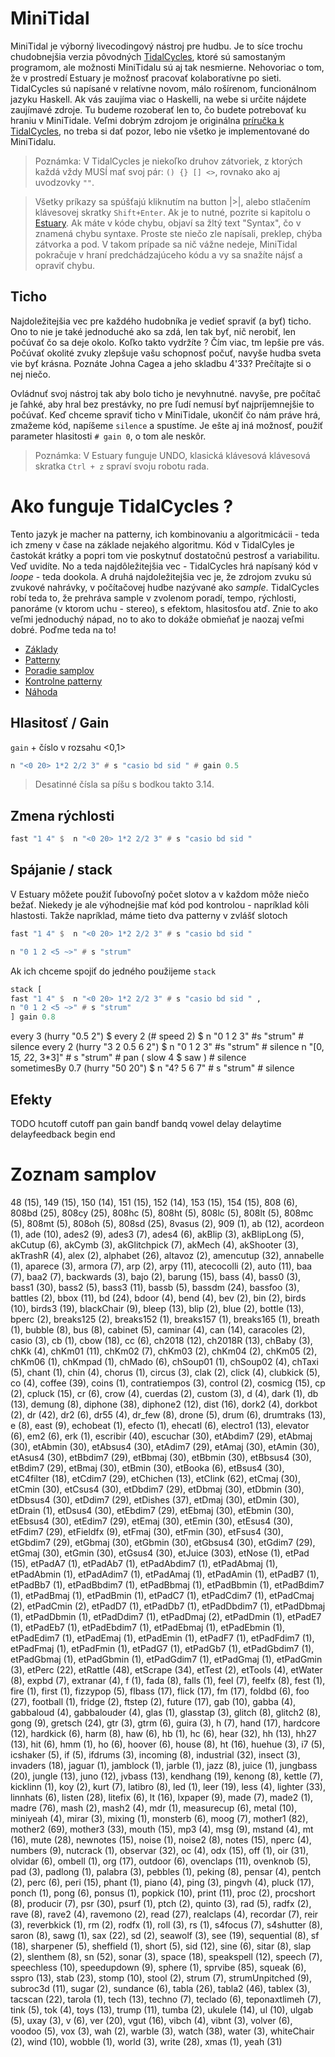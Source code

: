 # MiniTidal

MiniTidal je výborný livecodingový nástroj pre hudbu. Je to síce trochu chudobnejšia verzia pôvodných [TidalCycles](https://tidalcycles.org/), ktoré sú samostaným programom, ale možnosti MiniTidalu sú aj tak nesmierne. Nehovoriac o tom, že v prostredí Estuary je možnosť pracovať kolaboratívne po sieti.
TidalCycles sú napísané v relatívne novom, málo rošírenom, funcionálnom jazyku Haskell. Ak vás zaujíma viac o Haskelli, na webe si určite nájdete zaujímavé zdroje. Tu budeme rozoberať len to, čo budete potrebovať ku hraniu v MiniTidale. Veľmi dobrým zdrojom je originálna [príručka k TidalCycles](https://tidalcycles.org/docs/reference), no treba si dať pozor, lebo nie všetko je implementované do MiniTidalu.

>Poznámka: V TidalCycles je niekoľko druhov zátvoriek, z ktorých každá vždy MUSÍ mať svoj pár: ```() {} [] <>```, rovnako ako aj uvodzovky ```""```.

>Všetky príkazy sa spúšťajú kliknutím na button |>|, alebo stlačením klávesovej skratky ```Shift+Enter```. Ak je to nutné, pozrite si kapitolu o [Estuary](1_estuary.md). Ak máte v kóde chybu, objaví sa žltý text "Syntax", čo v znamená chybu syntaxe. Proste ste niečo zle napísali, preklep, chýba zátvorka a pod. V takom prípade sa nič vážne nedeje, MiniTidal pokračuje v hraní predchádzajúceho kódu a vy sa snažíte nájsť a opraviť chybu.

## Ticho
Najdoležitejšia vec pre každého hudobníka je vedieť spraviť (a byť) ticho. Ono to nie je také jednoduché ako sa zdá, len tak byť, nič nerobiť, len počúvať čo sa deje okolo. Koľko takto vydržíte ? Čím viac, tm lepšie pre vás. Počúvať okolité zvuky zlepšuje vašu schopnosť počuť, navyše hudba sveta vie byť krásna. Poznáte Johna  Cagea a jeho skladbu 4'33? Prečítajte si o nej niečo. 

Ovládnuť svoj nástroj tak aby bolo ticho je nevyhnutné. navyše, pre počítač je ľahké, aby hral bez prestávky, no pre ľudí nemusí byť najpríjemnejšie to počúvať. Keď chceme spraviť ticho v MiniTidale, ukončiť čo nám práve hrá, zmažeme kód, napíšeme ```silence``` a spustíme. Je ešte aj iná možnosť, použiť parameter hlasitosti ```# gain 0```, o tom ale neskôr.

>Poznámka: V Estuary funguje UNDO, klasická klávesová klávesová skratka ```Ctrl + z``` spraví svoju robotu rada.



# Ako funguje TidalCycles ?

Tento jazyk je macher na patterny, ich kombinovaniu a algoritmicácii - teda ich zmeny v čase na základe nejakého algoritmu. Kód v TidalCyles je častokát krátky a popri tom vie poskytnuť dostatočnú pestrosť a variabilitu. Veď uvidíte. No a teda najdôležitejšia vec - TidalCycles hrá napísaný kód v _loope_ - teda dookola.
A druhá najdoležitejšia vec je, že zdrojom zvuku sú zvukové nahrávky, v počítačovej hudbe nazývané ako _sample_. TidalCycles robí teda to, že  prehráva sample v zvolenom poradí, tempo, rýchlosti, panoráme (v ktorom uchu - stereo), s efektom, hlasitosťou atď. Znie to ako veľmi jednoduchý nápad, no to ako to dokáže obmieňať je naozaj veľmi dobré. Poďme teda na to!


* [Základy](minitidal/0_zaklady.md)
* [Patterny](minitidal/1_patterny.md)
* [Poradie samplov](minitidal/2_number.md)
* [Kontrolne patterny](minitidal/3_control.md)
* [Náhoda](minitidal/nahoda.md)









## Hlasitosť / Gain

```gain``` + číslo v rozsahu <0,1>

```haskell
n "<0 20> 1*2 2/2 3" # s "casio bd sid " # gain 0.5
```

>Desatinné čísla sa píšu s bodkou takto 3.14.

## Zmena rýchlosti

```haskell
fast "1 4" $  n "<0 20> 1*2 2/2 3" # s "casio bd sid " 
```

## Spájanie / stack
V Estuary môžete použiť ľubovoľný počet slotov a v každom môže niečo bežať. Niekedy je ale výhodnejšie mať kód pod kontrolou - napríklad kôli hlastosti. Takže napríklad, máme tieto dva patterny v zvlášť slotoch

```haskell
fast "1 4" $  n "<0 20> 1*2 2/2 3" # s "casio bd sid " 
```
```haskell
n "0 1 2 <5 ~>" # s "strum" 
```

Ak ich chceme spojiť do jedného použijeme ```stack```

```haskell
stack [
fast "1 4" $  n "<0 20> 1*2 2/2 3" # s "casio bd sid " ,
n "0 1 2 <5 ~>" # s "strum" 
] gain 0.8
```

every 3 (hurry "0.5 2") $ every 2 (# speed 2) $ n "0 1 2 3"  #s "strum" # silence
every 2 (hurry "3 2 0.5 6 2") $  n "0 1 2 3"  #s "strum" # silence
n "[0, 1*5, 2*2, 3*3]" # s "strum" # pan ( slow 4 $ saw  ) # silence  
sometimesBy 0.7 (hurry "50 20") $ n "4? 5 6 7" # s  "strum" # silence


## Efekty
TODO
hcutoff
cutoff
pan
gain
bandf
bandq
vowel
delay
delaytime
delayfeedback
begin
end

# Zoznam samplov

48 (15), 149 (15), 150 (14), 151 (15), 152 (14), 153 (15), 154 (15), 808 (6), 808bd (25), 808cy (25), 808hc (5), 808ht (5), 808lc (5), 808lt (5), 808mc (5), 808mt (5), 808oh (5), 808sd (25), 8vasus (2), 909 (1), ab (12), acordeon (1), ade (10), ades2 (9), ades3 (7), ades4 (6), akBlip (3), akBlipLong (5), akCutup (6), akCymb (3), akGlitchpick (7), akMech (4), akShooter (3), akTrashR (4), alex (2), alphabet (26), altavoz (2), amencutup (32), annabelle (1), aparece (3), armora (7), arp (2), arpy (11), atecocolli (2), auto (11), baa (7), baa2 (7), backwards (3), bajo (2), barung (15), bass (4), bass0 (3), bass1 (30), bass2 (5), bass3 (11), bassb (5), bassdm (24), bassfoo (3), battles (2), bbox (11), bd (24), bdoor (4), bend (4), bev (2), bin (2), birds (10), birds3 (19), blackChair (9), bleep (13), blip (2), blue (2), bottle (13), bperc (2), breaks125 (2), breaks152 (1), breaks157 (1), breaks165 (1), breath (1), bubble (8), bus (8), cabinet (5), caminar (4), can (14), caracoles (2), casio (3), cb (1), cbow (18), cc (6), ch2018 (12), ch2018R (13), chBaby (3), chKk (4), chKm01 (11), chKm02 (7), chKm03 (2), chKm04 (2), chKm05 (2), chKm06 (1), chKmpad (1), chMado (6), chSoup01 (1), chSoup02 (4), chTaxi (5), chant (1), chin (4), chorus (1), circus (3), clak (2), click (4), clubkick (5), co (4), coffee (39), coins (1), contratiempos (3), control (2), cosmicg (15), cp (2), cpluck (15), cr (6), crow (4), cuerdas (2), custom (3), d (4), dark (1), db (13), demung (8), diphone (38), diphone2 (12), dist (16), dork2 (4), dorkbot (2), dr (42), dr2 (6), dr55 (4), dr_few (8), drone (5), drum (6), drumtraks (13), e (8), east (9), echobeat (1), efecto (1), ehecatl (6), electro1 (13), elevator (6), em2 (6), erk (1), escribir (40), escuchar (30), etAbdim7 (29), etAbmaj (30), etAbmin (30), etAbsus4 (30), etAdim7 (29), etAmaj (30), etAmin (30), etAsus4 (30), etBbdim7 (29), etBbmaj (30), etBbmin (30), etBbsus4 (30), etBdim7 (29), etBmaj (30), etBmin (30), etBooka (6), etBsus4 (30), etC4filter (18), etCdim7 (29), etChichen (13), etClink (62), etCmaj (30), etCmin (30), etCsus4 (30), etDbdim7 (29), etDbmaj (30), etDbmin (30), etDbsus4 (30), etDdim7 (29), etDishes (37), etDmaj (30), etDmin (30), etDrain (1), etDsus4 (30), etEbdim7 (29), etEbmaj (30), etEbmin (30), etEbsus4 (30), etEdim7 (29), etEmaj (30), etEmin (30), etEsus4 (30), etFdim7 (29), etFieldfx (9), etFmaj (30), etFmin (30), etFsus4 (30), etGbdim7 (29), etGbmaj (30), etGbmin (30), etGbsus4 (30), etGdim7 (29), etGmaj (30), etGmin (30), etGsus4 (30), etJuice (303), etNose (1), etPad (15), etPadA7 (1), etPadAb7 (1), etPadAbdim7 (1), etPadAbmaj (1), etPadAbmin (1), etPadAdim7 (1), etPadAmaj (1), etPadAmin (1), etPadB7 (1), etPadBb7 (1), etPadBbdim7 (1), etPadBbmaj (1), etPadBbmin (1), etPadBdim7 (1), etPadBmaj (1), etPadBmin (1), etPadC7 (1), etPadCdim7 (1), etPadCmaj (2), etPadCmin (2), etPadD7 (1), etPadDb7 (1), etPadDbdim7 (1), etPadDbmaj (1), etPadDbmin (1), etPadDdim7 (1), etPadDmaj (2), etPadDmin (1), etPadE7 (1), etPadEb7 (1), etPadEbdim7 (1), etPadEbmaj (1), etPadEbmin (1), etPadEdim7 (1), etPadEmaj (1), etPadEmin (1), etPadF7 (1), etPadFdim7 (1), etPadFmaj (1), etPadFmin (1), etPadG7 (1), etPadGb7 (1), etPadGbdim7 (1), etPadGbmaj (1), etPadGbmin (1), etPadGdim7 (1), etPadGmaj (1), etPadGmin (3), etPerc (22), etRattle (48), etScrape (34), etTest (2), etTools (4), etWater (8), expbd (7), extranar (4), f (1), fada (8), falls (1), feel (7), feelfx (8), fest (1), fire (1), first (1), fizzypop (5), flbass (17), flick (17), fm (17), foldbd (6), foo (27), football (1), fridge (2), ftstep (2), future (17), gab (10), gabba (4), gabbaloud (4), gabbalouder (4), glas (1), glasstap (3), glitch (8), glitch2 (8), gong (9), gretsch (24), gtr (3), gtrm (6), guira (3), h (7), hand (17), hardcore (12), hardkick (6), harm (8), haw (6), hb (1), hc (6), hear (32), hh (13), hh27 (13), hit (6), hmm (1), ho (6), hoover (6), house (8), ht (16), huehue (3), i7 (5), icshaker (5), if (5), ifdrums (3), incoming (8), industrial (32), insect (3), invaders (18), jaguar (1), jamblock (1), jarble (1), jazz (8), juice (1), jungbass (20), jungle (13), juno (12), jvbass (13), kendhang (19), kenong (8), kettle (7), kicklinn (1), koy (2), kurt (7), latibro (8), led (1), leer (19), less (4), lighter (33), linnhats (6), listen (28), litefix (6), lt (16), lxpaper (9), made (7), made2 (1), madre (76), mash (2), mash2 (4), mdr (1), measurecup (6), metal (10), miniyeah (4), mirar (3), mixing (1), monsterb (6), moog (7), mother1 (82), mother2 (69), mother3 (33), mouth (15), mp3 (4), msg (9), mstand (4), mt (16), mute (28), newnotes (15), noise (1), noise2 (8), notes (15), nperc (4), numbers (9), nutcrack (1), observar (32), oc (4), odx (15), off (1), oir (31), olvidar (6), ombell (1), org (17), outdoor (6), ovenclaps (11), ovenknob (5), pad (3), padlong (1), palabra (3), pebbles (1), peking (8), pensar (4), pentch (2), perc (6), peri (15), phant (1), piano (4), ping (3), pingvh (4), pluck (17), ponch (1), pong (6), ponsus (1), popkick (10), print (11), proc (2), procshort (8), producir (7), psr (30), psurf (1), ptch (2), quinto (3), rad (5), radfx (2), rave (8), rave2 (4), ravemono (2), read (27), realclaps (4), recordar (7), reir (3), reverbkick (1), rm (2), rodfx (1), roll (3), rs (1), s4focus (7), s4shutter (8), saron (8), sawg (1), sax (22), sd (2), seawolf (3), see (19), sequential (8), sf (18), sharpener (5), sheffield (1), short (5), sid (12), sine (6), sitar (8), slap (2), slenthem (8), sn (52), sonar (3), space (18), speakspell (12), speech (7), speechless (10), speedupdown (9), sphere (1), sprvibe (85), squeak (6), sspro (13), stab (23), stomp (10), stool (2), strum (7), strumUnpitched (9), subroc3d (11), sugar (2), sundance (6), tabla (26), tabla2 (46), tablex (3), tacscan (22), tarola (1), tech (13), techno (7), teclado (6), teponaxtlimeh (7), tink (5), tok (4), toys (13), trump (11), tumba (2), ukulele (14), ul (10), ulgab (5), uxay (3), v (6), ver (20), vgut (16), vibch (4), vibnt (3), volver (6), voodoo (5), vox (3), wah (2), warble (3), watch (38), water (3), whiteChair (2), wind (10), wobble (1), world (3), write (28), xmas (1), yeah (31) 

